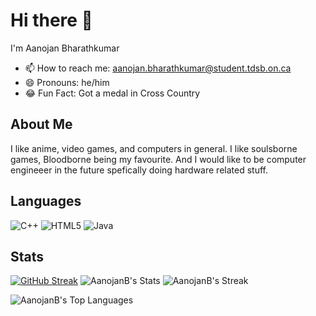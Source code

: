 # Hi there 🤑
I'm Aanojan Bharathkumar

- 📫 How to reach me: aanojan.bharathkumar@student.tdsb.on.ca
- 😄 Pronouns: he/him
- 😂 Fun Fact: Got a medal in Cross Country

## About Me
I like anime, video games, and computers in general.  I like soulsborne games, Bloodborne being my favourite. And I would like to be computer engineeer in the future spefically doing hardware related stuff.

## Languages
![C++](https://img.shields.io/badge/c++-%2300599C.svg?style=for-the-badge&logo=c%2B%2B&logoColor=white)
![HTML5](https://img.shields.io/badge/html5-%23E34F26.svg?style=for-the-badge&logo=html5&logoColor=white)
![Java](https://img.shields.io/badge/java-%23ED8B00.svg?style=for-the-badge&logo=openjdk&logoColor=white)
## Stats
[![GitHub Streak](https://github-readme-streak-stats.herokuapp.com?user=AanojanB&theme=neon-dark)](https://git.io/streak-stats)
![AanojanB's Stats](https://github-readme-stats.vercel.app/api?username=AanojanB&theme=midnight-purple&show_icons=true&hide_border=false&count_private=true)
![AanojanB's Streak](https://github-readme-streak-stats.herokuapp.com/?user=AanojanB&theme=midnight-purple&hide_border=false)

![AanojanB's Top Languages](https://github-readme-stats.vercel.app/api/top-langs/?username=AanojanB&theme=midnight-purple&show_icons=true&hide_border=false&layout=compact)
